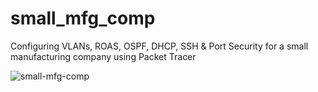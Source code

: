 # small_mfg_comp
Configuring VLANs, ROAS, OSPF, DHCP, SSH & Port Security for a small manufacturing company using Packet Tracer

![small-mfg-comp](https://github.com/faliqfizi/small_mfg_comp/assets/140976235/e455331d-fc96-4a1f-b85d-c1d9e8cb943c)
